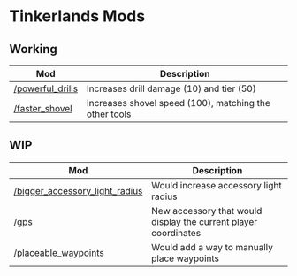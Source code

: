 # Tinkerlands Mods

## Working

| Mod                                   | Description                                            |
| ------------------------------------- | ------------------------------------------------------ |
| [/powerful_drills](./powerful_drills) | Increases drill damage (10) and tier (50)              |
| [/faster_shovel](./faster_shovel)     | Increases shovel speed (100), matching the other tools |

## WIP

| Mod                                                               | Description                                                     |
| ----------------------------------------------------------------- | --------------------------------------------------------------- |
| [/bigger_accessory_light_radius](./bigger_accessory_light_radius) | Would increase accessory light radius                           |
| [/gps](./gps)                                                     | New accessory that would display the current player coordinates |
| [/placeable_waypoints](./placeable_waypoints)                     | Would add a way to manually place waypoints                     |
